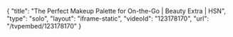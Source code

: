 {
    "title": "The Perfect Makeup Palette for On-the-Go | Beauty Extra | HSN",
    "type": "solo",
    "layout": "iframe-static",
    "videoId": "123178170",
    "url": "\/tvpembed\/123178170"
}